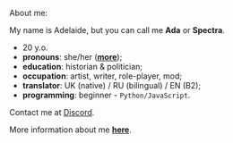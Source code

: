 About me:

My name is Adelaide, but you can call me **Ada** or **Spectra**.
- 20 y.o.
- **pronouns**: she/her ([**more**](https://en.pronouns.page/@SpectraPhantom));
- **education**: historian & politician;
- **occupation**: artist, writer, role-player, mod;
- **translator**: UK (native) / RU (bilingual) / EN (B2);
- **programming**: beginner - `Python/JavaScript`.

Contact me at [Discord](https://discordapp.com/users/729576210107203625).

More information about me [**here**](https://spectrumous.carrd.co/).
